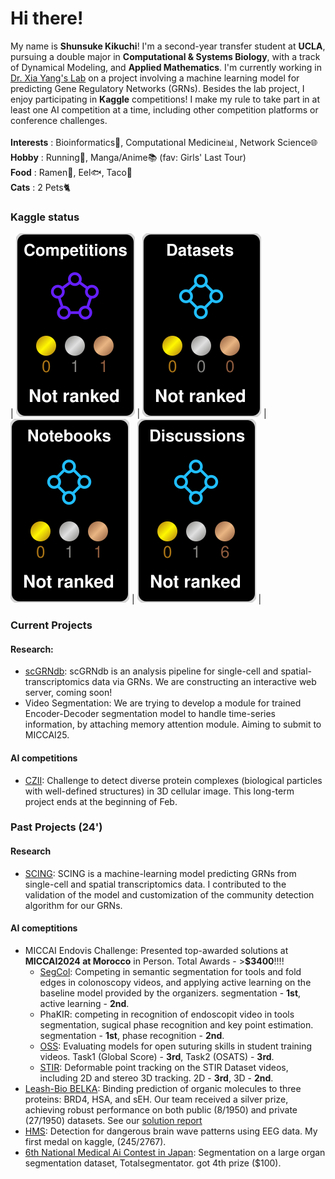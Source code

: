 ﻿# Hi there!

My name is **Shunsuke Kikuchi**! I'm a second-year transfer student at **UCLA**, pursuing a double major in **Computational & Systems Biology**, with a track of Dynamical Modeling, and **Applied Mathematics**. 
I'm currently working in [Dr. Xia Yang's Lab](https://yanglab.ibp.ucla.edu/) on a project involving a machine learning model for predicting Gene Regulatory Networks (GRNs). 
Besides the lab project, I enjoy participating in **Kaggle** competitions! I make my rule to take part in at least one AI competition at a time, including other competition platforms or conference challenges.
<br>
<br>
**Interests** : Bioinformatics🧬, Computational Medicine📊, Network Science🌐<br>
**Hobby** : Running🏃, Manga/Anime📚 (fav: Girls' Last Tour)<br>
**Food** : Ramen🍜, Eel🐟, Taco🌮<br>
**Cats** : 2 Pets🐈<br>

 ### Kaggle status
<!-- HTML -->
| ![](./kaggle-plates/Competitions/black.svg) | ![](./kaggle-plates/Datasets/black.svg) | ![](./kaggle-plates/Notebooks/black.svg) | ![](./kaggle-plates/Discussions/black.svg) |

### Current Projects
#### Research: 
- [scGRNdb](https://github.com/XiaYangLabOrg/scNetworkAtlas.git): scGRNdb is an analysis pipeline for single-cell and spatial-transcriptomics data via GRNs. We are constructing an interactive web server, coming soon!
- Video Segmentation: We are trying to develop a module for trained Encoder-Decoder segmentation model to handle time-series information, by attaching memory attention module. Aiming to submit to MICCAI25.  
#### AI competitions
- [CZII](https://www.kaggle.com/competitions/czii-cryo-et-object-identification): Challenge to detect diverse protein complexes (biological particles with well-defined structures) in 3D cellular image. This long-term project ends at the beginning of Feb.
### Past Projects (24')
#### Research
- [SCING](https://github.com/XiaYangLabOrg/SCING): SCING is a machine-learning model predicting GRNs from single-cell and spatial transcriptomics data. I contributed to the validation of the model and customization of the community detection algorithm for our GRNs.
#### AI comeptitions
- MICCAI Endovis Challenge: Presented top-awarded solutions at **MICCAI2024 at Morocco** in Person. Total Awards - >**$3400**!!!!
    - [SegCol](https://github.com/JmeesInc/SegColChallenge.git): Competing in semantic segmentation for tools and fold edges in colonoscopy videos, and applying active learning on the baseline model provided by the organizers. segmentation - **1st**, active learning - **2nd**. 
    - PhaKIR: competing in recognition of endoscopit video in tools segmentation, sugical phase recognition and key point estimation. segmentation - **1st**, phase recognition - **2nd**. 
    - [OSS](https://github.com/JmeesInc/OpenSuturingSkillsChallenge.git): Evaluating models for open suturing skills in student training videos. Task1 (Global Score) - **3rd**, Task2 (OSATS) - **3rd**.
    - [STIR](https://github.com/JmeesInc/STIR-Challenge.git): Deformable point tracking on the STIR Dataset videos, including 2D and stereo 3D tracking. 2D - **3rd**, 3D - **2nd**.
- [Leash-Bio BELKA](https://www.kaggle.com/competitions/leash-BELKA): Binding prediction of organic molecules to three proteins: BRD4, HSA, and sEH. Our team received a silver prize, achieving robust performance on both public (8/1950) and private (27/1950) datasets. See our [solution report](https://www.kaggle.com/competitions/leash-BELKA/discussion/519191)
- [HMS](https://www.kaggle.com/competitions/hms-harmful-brain-activity-classification): Detection for dangerous brain wave patterns using EEG data. My first medal on kaggle, (245/2767).
- [6th National Medical Ai Contest in Japan](https://www.kaggle.com/competitions/medical-ai-contest2024/overview): Segmentation on a large organ segmentation dataset, Totalsegmentator. got 4th prize ($100).
